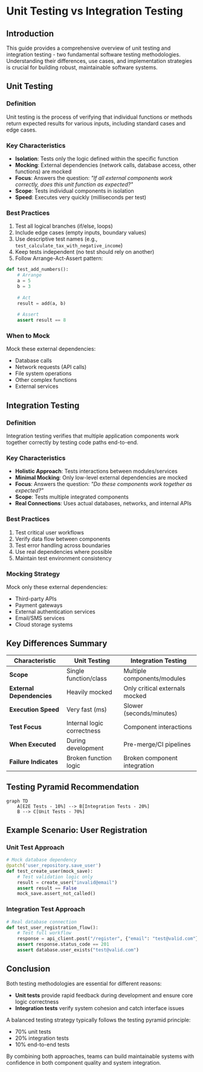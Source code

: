 # Unit Testing vs Integration Testing

## Introduction
This guide provides a comprehensive overview of unit testing and integration testing - two fundamental software testing methodologies. Understanding their differences, use cases, and implementation strategies is crucial for building robust, maintainable software systems.

## Unit Testing

### Definition
Unit testing is the process of verifying that individual functions or methods return expected results for various inputs, including standard cases and edge cases.

### Key Characteristics
- **Isolation**: Tests only the logic defined within the specific function
- **Mocking**: External dependencies (network calls, database access, other functions) are mocked
- **Focus**: Answers the question: *"If all external components work correctly, does this unit function as expected?"*
- **Scope**: Tests individual components in isolation
- **Speed**: Executes very quickly (milliseconds per test)

### Best Practices
1. Test all logical branches (if/else, loops)
2. Include edge cases (empty inputs, boundary values)
3. Use descriptive test names (e.g., `test_calculate_tax_with_negative_income`)
4. Keep tests independent (no test should rely on another)
5. Follow Arrange-Act-Assert pattern:
```python
def test_add_numbers():
    # Arrange
    a = 5
    b = 3
    
    # Act
    result = add(a, b)
    
    # Assert
    assert result == 8
```

### When to Mock
Mock these external dependencies:
- Database calls
- Network requests (API calls)
- File system operations
- Other complex functions
- External services

## Integration Testing

### Definition
Integration testing verifies that multiple application components work together correctly by testing code paths end-to-end.

### Key Characteristics
- **Holistic Approach**: Tests interactions between modules/services
- **Minimal Mocking**: Only low-level external dependencies are mocked
- **Focus**: Answers the question: *"Do these components work together as expected?"*
- **Scope**: Tests multiple integrated components
- **Real Connections**: Uses actual databases, networks, and internal APIs

### Best Practices
1. Test critical user workflows
2. Verify data flow between components
3. Test error handling across boundaries
4. Use real dependencies where possible
5. Maintain test environment consistency

### Mocking Strategy
Mock only these external dependencies:
- Third-party APIs
- Payment gateways
- External authentication services
- Email/SMS services
- Cloud storage systems

## Key Differences Summary

| Characteristic         | Unit Testing                  | Integration Testing            |
|------------------------|-------------------------------|--------------------------------|
| **Scope**              | Single function/class         | Multiple components/modules    |
| **External Dependencies** | Heavily mocked              | Only critical externals mocked |
| **Execution Speed**    | Very fast (ms)                | Slower (seconds/minutes)       |
| **Test Focus**         | Internal logic correctness   | Component interactions        |
| **When Executed**      | During development            | Pre-merge/CI pipelines         |
| **Failure Indicates**  | Broken function logic         | Broken component integration  |

## Testing Pyramid Recommendation
```mermaid
graph TD
    A[E2E Tests - 10%] --> B[Integration Tests - 20%]
    B --> C[Unit Tests - 70%]
```

## Example Scenario: User Registration

### Unit Test Approach
```python
# Mock database dependency
@patch('user_repository.save_user')
def test_create_user(mock_save):
    # Test validation logic only
    result = create_user("invalid@email")
    assert result == False
    mock_save.assert_not_called()
```

### Integration Test Approach
```python
# Real database connection
def test_user_registration_flow():
    # Test full workflow
    response = api_client.post("/register", {"email": "test@valid.com"})
    assert response.status_code == 201
    assert database.user_exists("test@valid.com")
```

## Conclusion
Both testing methodologies are essential for different reasons:
- **Unit tests** provide rapid feedback during development and ensure core logic correctness
- **Integration tests** verify system cohesion and catch interface issues

A balanced testing strategy typically follows the testing pyramid principle:
- 70% unit tests
- 20% integration tests
- 10% end-to-end tests

By combining both approaches, teams can build maintainable systems with confidence in both component quality and system integration.
